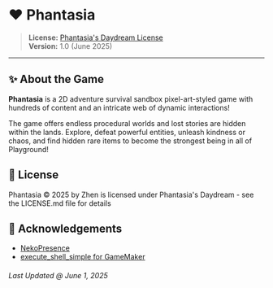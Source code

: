# ❤️ Phantasia

> **License:** [Phantasia's Daydream License](./LICENSE)  
> **Version:** 1.0 (June 2025)

---

## ✨ About the Game

**Phantasia** is a 2D adventure survival sandbox pixel-art-styled game with hundreds of content and an intricate web of dynamic interactions!

The game offers endless procedural worlds and lost stories are hidden within the lands. Explore, defeat powerful entities, unleash kindness or chaos, and find hidden rare items to become the strongest being in all of Playground!


## 📜 License

Phantasia © 2025 by Zhen is licensed under Phantasia's Daydream - see the LICENSE.md file for details

## 💝 Acknowledgements

- [NekoPresence](https://github.com/nkrapivin/NekoPresence)
- [execute_shell_simple for GameMaker](https://yellowafterlife.itch.io/gamemaker-execute-shell-simple)

###### Last Updated @ June 1, 2025